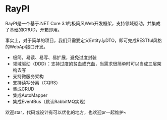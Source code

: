 # RayPI

RayPI是一个基于.NET Core 3.1的极简风Web开发框架，支持领域驱动，并集成了基础的CRUD，开箱即用。

事实上，对于简单的项目，我们只需要定义Entity与DTO，即可完成RESTful风格的WebApi接口开发。

* 极简，易读、易写、易扩展，避免过度封装
* 领域驱动（DDD）：支持过度的贫血或充血，当需求很简单时可以当成三层架构去写
* 支持微服务架构
* 支持读写分离（CQRS）
* 集成CRUD
* 集成AutoMapper
* 集成EventBus（默认RabbitMQ实现）

欢迎star，代码或设计有可以优化的地方，也欢迎pr一起维护~

